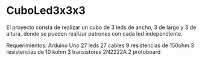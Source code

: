 # CuboLed3x3x3
El proyecto consta de realizar un cubo de 3 leds de ancho, 3 de largo y 3 de altura, donde se pueden realizar patrones con cada led independiente.

Requerimientos:
  Arduino Uno
  27 leds
  27 cables
  9 resistencias de 150ohm
  3 resistencias de 10 kohm
  3 transistores 2N2222A
  2 protoboard
